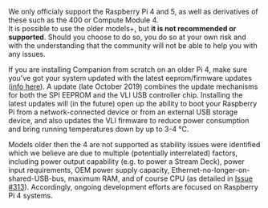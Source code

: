We only officialy support the Raspberry Pi 4 and 5, as well as derivatives of these such as the 400 or Compute Module 4.  
It is possible to use the older models+, but **it is not recommended or supported**. Should you choose to do so, you do so at your own risk and with the understanding that the community will not be able to help you with any issues.

If you are installing Companion from scratch on an older Pi 4, make sure you've got your system updated with the latest eeprom/firmware updates ([info here](https://www.raspberrypi.org/forums/viewtopic.php?t=255001)). A update (late October 2019) combines the update mechanisms for both the SPI EEPROM and the VLI USB controller chip. Installing the latest updates will (in the future) open up the ability to boot your Raspberry Pi from a network-connected device or from an external USB storage device, and also updates the VLI firmware to reduce power consumption and bring running temperatures down by up to 3-4 °C.

Models older then the 4 are not supported as stability issues were identified which we believe are due to multiple (potentially interrelated) factors, including power output capability (e.g. to power a Stream Deck), power input requirements, OEM power supply capacity, Ethernet-no-longer-on-shared-USB-bus, maximum RAM, and of course CPU (as detailed in [Issue #313](https://github.com/bitfocus/companion/issues/313)).  Accordingly, ongoing development efforts are focused on Raspberry Pi 4 systems.
